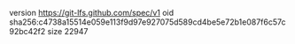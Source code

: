 version https://git-lfs.github.com/spec/v1
oid sha256:c4738a15514e059e113f9d97e927075d589cd4be5e72b1e087f6c57c92bc42f2
size 22947
